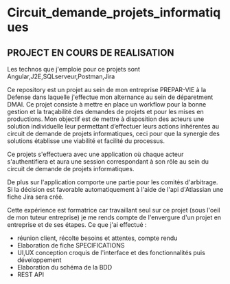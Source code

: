 # Circuit_demande_projets_informatiques

## PROJECT EN COURS DE REALISATION

Les technos que j'emploie pour ce projets sont Angular,J2E,SQLserveur,Postman,Jira

Ce repository est un projet au sein de mon entreprise PREPAR-VIE à la Defense dans laquelle j'effectue mon alternance au sein de déparetment DMAI.
Ce projet consiste à mettre en place un workflow pour la bonne gestion et la traçabilité des demandes de projets et pour les mises en productions.
Mon objectif est de mettre à disposition des acteurs une solution individuelle leur permettant d’effectuer leurs actions inhérentes au circuit de demande de projets informatiques, ceci pour que la synergie des solutions établisse une viabilité et facilité du processus.

Ce projets s'effectuera avec une application où chaque acteur s'authentifiera et aura une session correspondant à son rôle au sein du circuit de demande de projets informatiques. 

De plus sur l'application comporte une partie pour les comités d'arbitrage. Si la décision est favorable automatiquement à l'aide de l'api d'Atlassian une fiche Jira sera créé.

Cette expérience est formatrice car travaillant seul sur ce projet (sous l'oeil de mon tuteur entreprise) je me rends compte de l'envergure d'un projet en entreprise et de ses étapes.
Ce que j'ai effectué :
- réunion client, récolte besoins et attentes, compte rendu
- Elaboration de fiche SPECIFICATIONS
- UI,UX conception croquis de l'interface et des fonctionnalités puis développement
- Elaboration du schéma de la BDD 
- REST API

